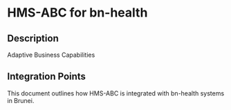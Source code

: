 # HMS-ABC for bn-health

## Description

Adaptive Business Capabilities

## Integration Points

This document outlines how HMS-ABC is integrated with bn-health systems in Brunei.
